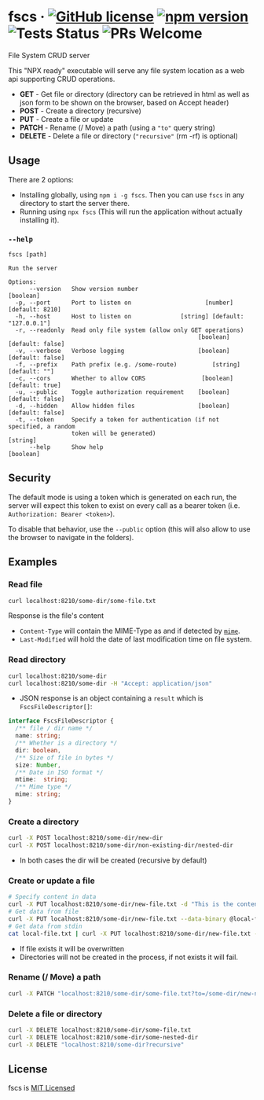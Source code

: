 # fscs &middot; [![GitHub license](https://img.shields.io/badge/license-MIT-blue.svg)](https://github.com/elisherer/fscs/blob/master/LICENSE) [![npm version](https://img.shields.io/npm/v/fscs.svg?style=flat)](https://www.npmjs.com/package/fscs) ![Tests Status](https://github.com/elisherer/fcsc/workflows/test/badge.svg) ![PRs Welcome](https://img.shields.io/badge/PRs-welcome-brightgreen.svg)

File System CRUD server

This "NPX ready" executable will serve any file system location as a web api supporting CRUD operations.
- **GET** - Get file or directory (directory can be retrieved in html as well as json form to be shown on the browser, based on Accept header)
- **POST** - Create a directory (recursive)
- **PUT** - Create a file or update
- **PATCH** - Rename (/ Move) a path (using a `"to"` query string)
- **DELETE** - Delete a file or directory (`"recursive"` (rm -rf) is optional)

## Usage

There are 2 options:
- Installing globally, using `npm i -g fscs`.
Then you can use `fscs` in any directory to start the server there.
- Running using `npx fscs` (This will run the application without actually installing it).

### `--help`
```
fscs [path]

Run the server

Options:
      --version   Show version number                                  [boolean]
  -p, --port      Port to listen on                     [number] [default: 8210]
  -h, --host      Host to listen on              [string] [default: "127.0.0.1"]
  -r, --readonly  Read only file system (allow only GET operations)
                                                      [boolean] [default: false]
  -v, --verbose   Verbose logging                     [boolean] [default: false]
  -f, --prefix    Path prefix (e.g. /some-route)          [string] [default: ""]
  -c, --cors      Whether to allow CORS                [boolean] [default: true]
  -u, --public    Toggle authorization requirement    [boolean] [default: false]
  -d, --hidden    Allow hidden files                  [boolean] [default: false]
  -t, --token     Specify a token for authentication (if not specified, a random
                  token will be generated)                              [string]
      --help      Show help                                            [boolean]
```

## Security

The default mode is using a token which is generated on each run, the server will expect this token to exist on every call as a bearer token (i.e. `Authorization: Bearer <token>`).

To disable that behavior, use the `--public` option (this will also allow to use the browser to navigate in the folders).

## Examples

### Read file

```bash
curl localhost:8210/some-dir/some-file.txt
```

Response is the file's content
- `Content-Type` will contain the MIME-Type as and if detected by [`mime`](https://github.com/broofa/mime).
- `Last-Modified` will hold the date of last modification time on file system.

### Read directory

```bash
curl localhost:8210/some-dir
curl localhost:8210/some-dir -H "Accept: application/json"
```

* JSON response is an object containing a `result` which is `FscsFileDescriptor[]`: 
```typescript
interface FscsFileDescriptor {
  /** file / dir name */
  name: string;
  /** Whether is a directory */
  dir: boolean,
  /** Size of file in bytes */
  size: Number,
  /** Date in ISO format */
  mtime:  string;
  /** Mime type */
  mime: string;
}
```

### Create a directory

```bash
curl -X POST localhost:8210/some-dir/new-dir
curl -X POST localhost:8210/some-dir/non-existing-dir/nested-dir
```

* In both cases the dir will be created (recursive by default)

### Create or update a file

```bash
# Specify content in data
curl -X PUT localhost:8210/some-dir/new-file.txt -d "This is the content"
# Get data from file
curl -X PUT localhost:8210/some-dir/new-file.txt --data-binary @local-file.txt
# Get data from stdin
cat local-file.txt | curl -X PUT localhost:8210/some-dir/new-file.txt --data-binary @-
```

* If file exists it will be overwritten
* Directories will not be created in the process, if not exists it will fail.

### Rename (/ Move) a path

```bash
curl -X PATCH "localhost:8210/some-dir/some-file.txt?to=/some-dir/new-name.txt"
```

### Delete a file or directory

```bash
curl -X DELETE localhost:8210/some-dir/some-file.txt
curl -X DELETE localhost:8210/some-dir/some-nested-dir
curl -X DELETE "localhost:8210/some-dir?recursive"
```

## License

fscs is [MIT Licensed](https://github.com/elisherer/fscs/blob/master/LICENSE)